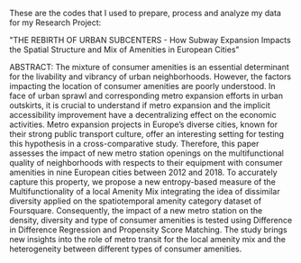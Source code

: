 
These are the codes that I used to prepare, process and analyze my data for my Research Project:

"THE REBIRTH OF URBAN SUBCENTERS - How Subway Expansion Impacts the Spatial Structure and Mix of Amenities in European Cities"


ABSTRACT: The mixture of consumer amenities is an essential determinant for the livability and 
vibrancy of urban neighborhoods.  However, the factors impacting the location of consumer amenities 
are poorly understood. In face of urban sprawl and corresponding metro expansion efforts in urban 
outskirts, it is crucial to understand if metro expansion and the implicit accessibility improvement 
have a decentralizing effect on the economic activities. Metro expansion projects in Europe’s diverse 
cities, known for their strong public transport culture, offer an interesting setting for testing this 
hypothesis in a cross-comparative study. Therefore, this paper assesses the impact of new metro station 
openings on the multifunctional quality of neighborhoods with respects to their equipment with consumer 
amenities in nine European cities between 2012 and 2018. To accurately capture this property, we propose 
a new entropy-based measure of the Multifunctionality of a local Amenity Mix integrating the idea of 
dissimilar diversity applied on the spatiotemporal amenity category dataset of Foursquare. Consequently, 
the impact of a new metro station on the density, diversity and type of consumer amenities is tested using 
Difference in Difference Regression and Propensity Score Matching. The study brings new insights into the 
role of metro transit for the local amenity mix and the heterogeneity between different types of consumer 
amenities.


